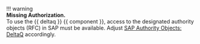 
!!! warning  
	**Missing Authorization.**<br>
    To use the {{ deltaq }} {{ component }}, access to the designated authority objects (RFC) in SAP must be available.
    Adjust [SAP Authority Objects: DeltaQ](site:documentation/setup-in-sap/sap-authority-objects/#deltaq) accordingly.
